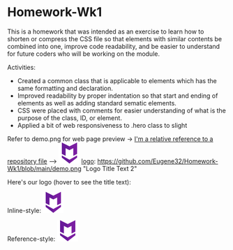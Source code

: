 # Homework-Wk1
This is a homework that was intended as an exercise to learn how to shorten or compress the CSS file so that elements with similar contents be combined into one, improve code readability, and be easier to understand for future coders who will be working on the module.

Activities:
 - Created a common class that is applicable to elements which has the same formatting and declaration.
 - Improved readability by proper indentation so that start and ending of elements as well as adding standard sematic elements.
 - CSS were placed with comments for easier understanding of what is the purpose of the class, ID, or element.
 - Applied a bit of web responsiveness to .hero class to slight 

 Refer to demo.png for web page preview
  -> [I'm a relative reference to a repository file](demo.png) 
  --> ![alt text][logo]
[logo]: https://github.com/Eugene32/Homework-Wk1/blob/main/demo.png "Logo Title Text 2"


Here's our logo (hover to see the title text):

Inline-style: 
![alt text](https://github.com/adam-p/markdown-here/raw/master/src/common/images/icon48.png "Logo Title Text 1")

Reference-style: 
![alt text][logo]

[logo]: https://github.com/adam-p/markdown-here/raw/master/src/common/images/icon48.png "Logo Title Text 2"